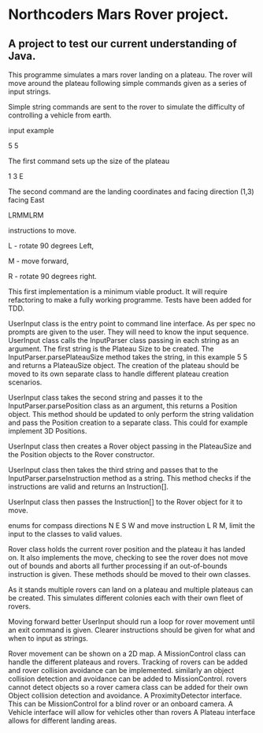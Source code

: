# Northcoders Mars Rover project.
## A project to test our current understanding of Java.

This programme simulates a mars rover landing on a plateau.
The rover will move around the plateau following simple commands
given as a series of input strings.

Simple string commands are  sent to the rover to simulate the difficulty 
of controlling a vehicle from earth.

input example

5 5

The first command sets up the size of the plateau

1 3 E

The second command are the landing coordinates and facing direction
(1,3) facing East

LRMMLRM

instructions to move.


L - rotate 90 degrees Left, 

M - move forward, 

R - rotate 90 degrees right.

This first implementation is a minimum viable product. It will require refactoring to make a fully working programme. Tests have been added for TDD.

UserInput class is the entry point to command line interface. As per spec no prompts are given to the user. They will need to know the input sequence.
UserInput class calls the InputParser class passing in each string as an argument.
The first string is the Plateau Size to be created. The InputParser.parsePlateauSize method takes the string, in this example 5 5 and returns a PlateauSize object. 
The creation of the plateau should be moved to its own separate class to handle different plateau creation scenarios. 


UserInput class takes the second string and passes it to the InputParser.parsePosition class as an argument, this returns a Position object.
This method should be updated to only perform the string validation and pass the Position creation to a separate class. This could for example implement 3D Positions.

UserInput class then creates a Rover object passing in the PlateauSize and the Position objects to the Rover constructor.

UserInput class then takes the third string and passes that to the InputParser.parseInstruction method as a string. This method checks
if the instructions are valid and returns an Instruction[].

UserInput class then passes the Instruction[] to the Rover object for it to move.

enums for compass directions N E S W and move instruction L R M, limit the input to the classes to valid values.

Rover class holds the current rover position and the plateau it has landed on.
It also implements the move, checking to see the rover does not move out of bounds 
and aborts all further processing if an out-of-bounds instruction is given. These methods should be moved to their own classes.

As it stands multiple rovers can land on a plateau and multiple plateaus can be created. This simulates different colonies each with
their own fleet of rovers.

Moving forward better UserInput should run a loop for rover movement until an exit command is given. 
Clearer instructions should be given for what and when to input as strings.

Rover movement can be shown on a 2D map. A MissionControl class can handle the different plateaus and rovers.
Tracking of rovers can be added and rover collision avoidance can be implemented.
similarly an object collision detection and avoidance can be added to MissionControl.
rovers cannot detect objects so a rover camera class can be added for their own Object collision detection and avoidance.
A ProximityDetector interface. This can be MissionControl for a blind rover or an onboard camera.
A Vehicle interface will allow for vehicles other than rovers
A Plateau interface allows for different landing areas.



